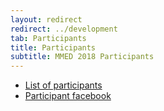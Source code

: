 ```yaml
---
layout: redirect
redirect: ../development
tab: Participants
title: Participants
subtitle: MMED 2018 Participants
---
```


- [List of participants](./participantList)
- [Participant facebook](./participantFacebook)
